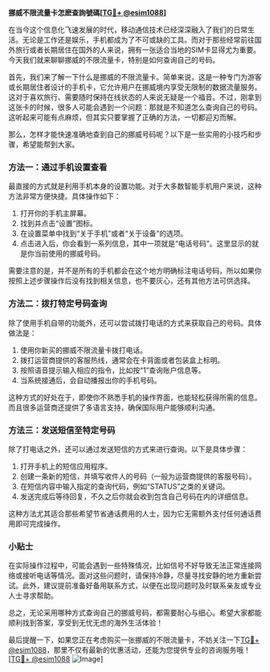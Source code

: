 **挪威不限流量卡怎麽查詢號碼[[TG💪+ @esim1088](https://t.me/s/esim1088)]**

在当今这个信息化飞速发展的时代，移动通信技术已经深深融入了我们的日常生活。无论是工作还是娱乐，手机都成为了不可或缺的工具。而对于那些经常前往国外旅行或者长期居住在国外的人来说，拥有一张适合当地的SIM卡显得尤为重要。今天我们就来聊聊挪威的不限流量卡，特别是如何查询自己的号码。

首先，我们来了解一下什么是挪威的不限流量卡。简单来说，这是一种专门为游客或长期居住者设计的手机卡，它允许用户在挪威境内享受无限制的数据流量服务。这对于喜欢旅行、需要随时保持在线状态的人来说无疑是一个福音。不过，刚拿到这张卡的时候，很多人可能会遇到一个问题：那就是不知道怎么查询自己的号码。这听起来可能有点麻烦，但其实只要掌握了正确的方法，一切都迎刃而解。

那么，怎样才能快速准确地查到自己的挪威号码呢？以下是一些实用的小技巧和步骤，希望能帮到大家。

### 方法一：通过手机设置查看

最直接的方式就是利用手机本身的设置功能。对于大多数智能手机用户来说，这种方法非常方便快捷。具体操作如下：

1. 打开你的手机主屏幕。
2. 找到并点击“设置”图标。
3. 在设置菜单中找到“关于手机”或者“关于设备”的选项。
4. 点击进入后，你会看到一系列信息，其中一项就是“电话号码”。这里显示的就是你当前使用的挪威号码。

需要注意的是，并不是所有的手机都会在这个地方明确标注电话号码，所以如果你按照上述步骤操作后没有找到相关信息，也不要灰心，还有其他方法可供选择。

### 方法二：拨打特定号码查询

除了使用手机自带的功能外，还可以尝试拨打电话的方式来获取自己的号码。具体做法是：

1. 使用你新买的挪威不限流量卡拨打电话。
2. 拨打运营商提供的客服热线，通常会在卡背面或者包装盒上标明。
3. 按照语音提示输入相应的指令，比如按“1”查询账户信息等。
4. 当系统接通后，会自动播报出你的手机号码。

这种方式的好处在于，即使你不熟悉手机的操作界面，也能轻松获得所需的信息。而且很多运营商还提供了多语言支持，确保国际用户能够顺利沟通。

### 方法三：发送短信至特定号码

除了打电话之外，还可以通过发送短信的方式来进行查询。以下是具体步骤：

1. 打开手机上的短信应用程序。
2. 创建一条新的短信，并填写收件人的号码（一般为运营商提供的客服号码）。
3. 在短信内容中输入指定的查询代码，例如“STATUS”之类的关键词。
4. 发送完成后等待回复，不久之后你就会收到包含自己号码在内的详细信息。

这种方法尤其适合那些希望节省通话费用的人士，因为它无需额外支付任何通话费用即可完成操作。

### 小贴士

在实际操作过程中，可能会遇到一些特殊情况，比如信号不好导致无法正常连接网络或接听电话等情况。面对这些问题时，请保持冷静，尽量寻找安静的地方重新尝试。此外，建议提前准备好备用联系方式，以便在出现问题时及时联系亲友或专业人士寻求帮助。

总之，无论采用哪种方式查询自己的挪威号码，都需要耐心与细心。希望大家都能顺利找到答案，享受到无忧无虑的海外生活体验！

最后提醒一下，如果您正在考虑购买一张挪威的不限流量卡，不妨关注一下[TG💪+ @esim1088](https://t.me/s/esim1088)，那里不仅有最新的优惠活动，还能为您提供专业的咨询服务哦！[[TG💪+ @esim1088](https://t.me/s/esim1088) ![Image](https://i.postimg.cc/4NQfJmqS/Snipaste-2025-05-13-00-14-12.png)]